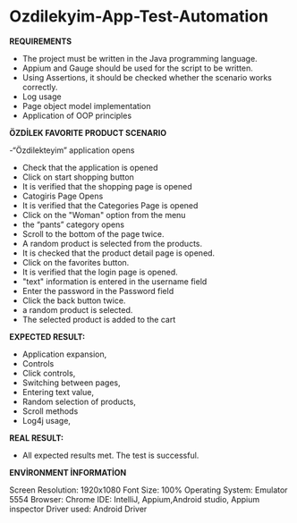 # Ozdilekyim-App-Test-Automation

**REQUIREMENTS**
 
- The project must be written in the Java programming language.
- Appium and Gauge should be used for the script to be written.
- Using Assertions, it should be checked whether the scenario works correctly.
- Log usage
- Page object model implementation
- Application of OOP principles

**ÖZDİLEK FAVORITE PRODUCT SCENARIO**

-“Özdilekteyim” application opens
- Check that the application is opened
- Click on start shopping button
- It is verified that the shopping page is opened
- Catogiris Page Opens
- It is verified that the Categories Page is opened
- Click on the "Woman" option from the menu
- the “pants” category opens
- Scroll to the bottom of the page twice.
- A random product is selected from the products.
- It is checked that the product detail page is opened.
- Click on the favorites button.
- It is verified that the login page is opened.
- "text" information is entered in the username field
- Enter the password in the Password field
- Click the back button twice.
- a random product is selected.
- The selected product is added to the cart

**EXPECTED RESULT:**

- Application expansion,
- Controls
- Click controls,
- Switching between pages,
- Entering text value,
- Random selection of products,
- Scroll methods
- Log4j usage,

**REAL RESULT:**

- All expected results met. The test is successful.

**ENVİRONMENT İNFORMATİON**

Screen Resolution: 1920x1080
Font Size: 100%
Operating System: Emulator 5554
Browser: Chrome
IDE: IntelliJ, Appium,Android studio, Appium inspector
Driver used: Android Driver
